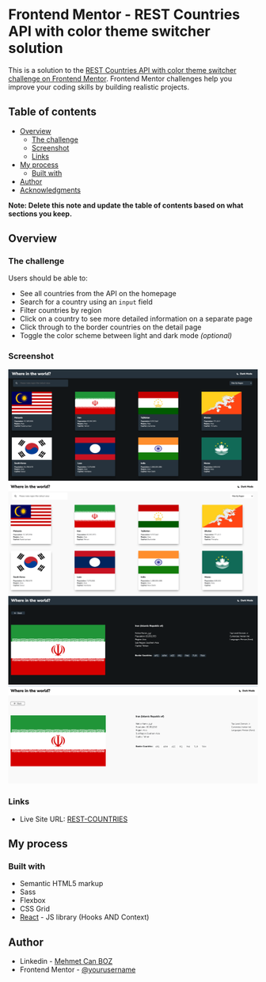 # Frontend Mentor - REST Countries API with color theme switcher solution

This is a solution to the [REST Countries API with color theme switcher challenge on Frontend Mentor](https://www.frontendmentor.io/challenges/rest-countries-api-with-color-theme-switcher-5cacc469fec04111f7b848ca). Frontend Mentor challenges help you improve your coding skills by building realistic projects.

## Table of contents

- [Overview](#overview)
  - [The challenge](#the-challenge)
  - [Screenshot](#screenshot)
  - [Links](#links)
- [My process](#my-process)
  - [Built with](#built-with)
- [Author](#author)
- [Acknowledgments](#acknowledgments)

**Note: Delete this note and update the table of contents based on what sections you keep.**

## Overview

### The challenge

Users should be able to:

- See all countries from the API on the homepage
- Search for a country using an `input` field
- Filter countries by region
- Click on a country to see more detailed information on a separate page
- Click through to the border countries on the detail page
- Toggle the color scheme between light and dark mode _(optional)_

### Screenshot

!["First"](https://github.com/MehmetCanBOZ/React--REST-Countries/blob/master/src/assets/screensoot/1.png)
!["Second"](https://github.com/MehmetCanBOZ/React--REST-Countries/blob/master/src/assets/screensoot/2.png)
!["Third"](https://github.com/MehmetCanBOZ/React--REST-Countries/blob/master/src/assets/screensoot/3.png)
!["Fourth"](https://github.com/MehmetCanBOZ/React--REST-Countries/blob/master/src/assets/screensoot/4.png)

### Links

- Live Site URL: [REST-COUNTRIES](https://focused-beaver-a7030e.netlify.app/)

## My process

### Built with

- Semantic HTML5 markup
- Sass
- Flexbox
- CSS Grid
- [React](https://reactjs.org/) - JS library (Hooks AND Context)

## Author

- Linkedin - [Mehmet Can BOZ](https://www.linkedin.com/in/mehmet-can-boz/)
- Frontend Mentor - [@yourusername](https://www.frontendmentor.io/profile/MehmetCanBOZ)

